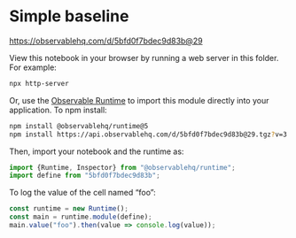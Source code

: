 # Simple baseline

https://observablehq.com/d/5bfd0f7bdec9d83b@29

View this notebook in your browser by running a web server in this folder. For
example:

~~~sh
npx http-server
~~~

Or, use the [Observable Runtime](https://github.com/observablehq/runtime) to
import this module directly into your application. To npm install:

~~~sh
npm install @observablehq/runtime@5
npm install https://api.observablehq.com/d/5bfd0f7bdec9d83b@29.tgz?v=3
~~~

Then, import your notebook and the runtime as:

~~~js
import {Runtime, Inspector} from "@observablehq/runtime";
import define from "5bfd0f7bdec9d83b";
~~~

To log the value of the cell named “foo”:

~~~js
const runtime = new Runtime();
const main = runtime.module(define);
main.value("foo").then(value => console.log(value));
~~~
